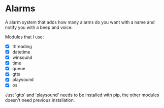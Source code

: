 # Alarms
A alarm system that adds how many alarms do you want with a name and notify you with a beep and voice.

Modules that I use:

- [x] threading
- [x] datetime
- [x] winsound
- [x] time
- [x] queue
- [x] gtts
- [x] playsound
- [x] os

Just 'gtts' and 'playsound' needs to be installed with pip, the other modules doesn't need previous installation.



